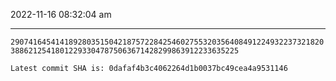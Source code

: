 2022-11-16 08:32:04 am

---

`2907416454141892803515042187572284254602755320356408491224932237321820388621254180122933047875063671428299863912233635225`

`Latest commit SHA is: 0dafaf4b3c4062264d1b0037bc49cea4a9531146 `
